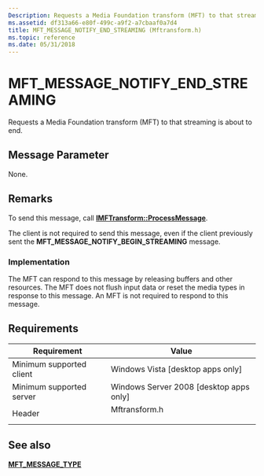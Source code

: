 ```yaml
---
Description: Requests a Media Foundation transform (MFT) to that streaming is about to end.
ms.assetid: df313a66-e80f-499c-a9f2-a7cbaaf0a7d4
title: MFT_MESSAGE_NOTIFY_END_STREAMING (Mftransform.h)
ms.topic: reference
ms.date: 05/31/2018
---
```


# MFT\_MESSAGE\_NOTIFY\_END\_STREAMING

Requests a Media Foundation transform (MFT) to that streaming is about to end.

## Message Parameter

None.

## Remarks

To send this message, call [**IMFTransform::ProcessMessage**](/windows/desktop/api/mftransform/nf-mftransform-imftransform-processmessage).

The client is not required to send this message, even if the client previously sent the **MFT\_MESSAGE\_NOTIFY\_BEGIN\_STREAMING** message.

### Implementation

The MFT can respond to this message by releasing buffers and other resources. The MFT does not flush input data or reset the media types in response to this message. An MFT is not required to respond to this message.

## Requirements



| Requirement | Value |
|-------------------------------------|------------------------------------------------------------------------------------------|
| Minimum supported client<br/> | Windows Vista \[desktop apps only\]<br/>                                           |
| Minimum supported server<br/> | Windows Server 2008 \[desktop apps only\]<br/>                                     |
| Header<br/>                   | <dl> <dt>Mftransform.h</dt> </dl> |



## See also

<dl> <dt>

[**MFT\_MESSAGE\_TYPE**](/windows/desktop/api/mftransform/ne-mftransform-mft_message_type)
</dt> </dl>

 

 





